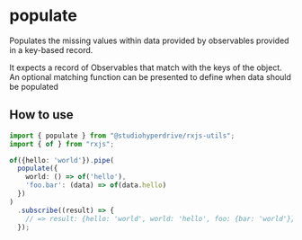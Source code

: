 # populate

Populates the missing values within data provided by observables provided in a key-based record. 

It expects a record of Observables that match with the keys of the object. An optional matching function can be presented to define when data should be populated

## How to use

```typescript
import { populate } from "@studiohyperdrive/rxjs-utils";
import { of } from "rxjs";

of({hello: 'world'}).pipe(
  populate({
    world: () => of('hello'),
    'foo.bar': (data) => of(data.hello)
  })
)
  .subscribe((result) => {
    // => result: {hello: 'world', world: 'hello', foo: {bar: 'world'}}
  });
```
